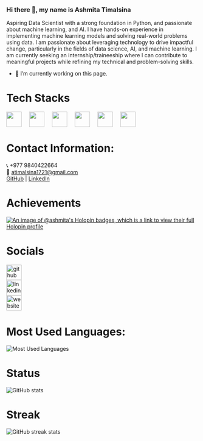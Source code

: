 ### Hi there 👋, my name is Ashmita Timalsina

Aspiring Data Scientist with a strong foundation in Python, and passionate about  machine learning, and AI. I have hands-on experience in implementing machine learning models and solving real-world problems using data. I am passionate about leveraging technology to drive impactful change, particularly in the fields of data science, AI, and machine learning. I am currently seeking an internship/traineeship where I can contribute to meaningful projects while refining my technical and problem-solving skills.
- 🔭 I’m currently working on this page.
  
# Tech Stacks
<div style="display: flex; gap: 20px;">
  <img src="https://img.shields.io/badge/-Python-3776AB?style=for-the-badge&logo=python&logoColor=white" height="40"/>
  <img src="https://img.shields.io/badge/-Machine%20Learning-FF6F00?style=for-the-badge&logo=python&logoColor=white" height="40"/>
  <img src="https://img.shields.io/badge/-AI-4B8BBE?style=for-the-badge&logo=python&logoColor=white" height="40"/>
  <img src="https://img.shields.io/badge/-Django-092E20?style=for-the-badge&logo=django&logoColor=white" height="40"/>
  <img src="https://img.shields.io/badge/-MongoDB-47A248?style=for-the-badge&logo=mongodb&logoColor=white" height="40"/>
  <img src="https://img.shields.io/badge/-Data%20Analysis-0099FF?style=for-the-badge&logo=python&logoColor=white" height="40"/>
</div>

# Contact Information:
📞 +977 9840422664  
📧 atimalsina1721@gmail.com  
[GitHub](https://github.com/Ashmita1555/) | 
[LinkedIn](https://www.linkedin.com/in/ashmita-timalsina-9a6b54273/)



# Achievements
[![An image of @ashmita's Holopin badges, which is a link to view their full Holopin profile](https://holopin.me/ashmita)](https://holopin.io/@ashmita)

# Socials
[<img src='https://cdn.jsdelivr.net/npm/simple-icons@3.0.1/icons/github.svg' alt='github' height='40'>](https://github.com/Ashmita1555)  
[<img src='https://cdn.jsdelivr.net/npm/simple-icons@3.0.1/icons/linkedin.svg' alt='linkedin' height='40'>](https://www.linkedin.com/in/ashmita-timalsina-9a6b54273/)  
[<img src='https://cdn.jsdelivr.net/npm/simple-icons@3.0.1/icons/icloud.svg' alt='website' height='40'>](https://timalsinaashmita.com.np/)

# Most Used Languages:
![Most Used Languages](https://github-readme-stats.vercel.app/api/top-langs/?username=Ashmita1555&layout=compact&langs_count=6)


# Status
![GitHub stats](https://github-readme-stats.vercel.app/api?username=Ashmita1555&show_icons=true)

# Streak
![GitHub streak stats](https://streak-stats.demolab.com/?user=Ashmita1555)
